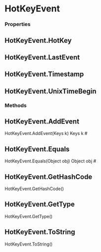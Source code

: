 # HotKeyEvent    

### Properties  
## HotKeyEvent.HotKey
## HotKeyEvent.LastEvent
## HotKeyEvent.Timestamp
## HotKeyEvent.UnixTimeBegin 
### Methods  
## HotKeyEvent.AddEvent
HotKeyEvent.AddEvent(Keys k)
        Keys k #
## HotKeyEvent.Equals
HotKeyEvent.Equals(Object obj)
        Object obj #
## HotKeyEvent.GetHashCode
HotKeyEvent.GetHashCode()
## HotKeyEvent.GetType
HotKeyEvent.GetType()
## HotKeyEvent.ToString
HotKeyEvent.ToString()